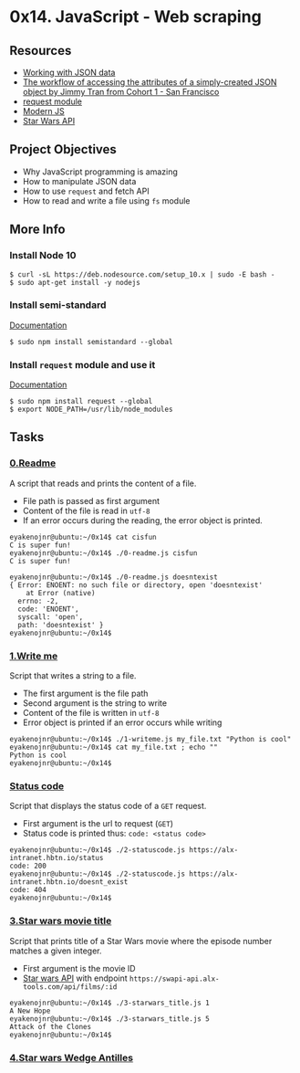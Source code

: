 # 0x14. JavaScript - Web scraping
## Resources
* [Working with JSON data](https://developer.mozilla.org/en-US/docs/Learn/JavaScript/Objects/JSON)
* [The workflow of accessing the attributes of a simply-created JSON object by Jimmy Tran from Cohort 1 - San Francisco](https://www.medium.com/@vietkieutie/the-workflow-of-accessing-the-attributes-of-a-simply-created-json-object-82a5b33e2319)
* [request module](https://github.com/request/request)
* [Modern JS](https://github.com/mbeaudru/modern-js-cheatsheet)
* [Star Wars API](https://swapi-api.hbtn.io/)
## Project Objectives
* Why JavaScript programming is amazing
* How to manipulate JSON data
* How to use `request` and fetch API
* How to read and write a file using `fs` module
## More Info
### Install Node 10
```
$ curl -sL https://deb.nodesource.com/setup_10.x | sudo -E bash -
$ sudo apt-get install -y nodejs
```
### Install semi-standard
[Documentation](https://github.com/standard/semistandard)
```
$ sudo npm install semistandard --global
```
### Install `request` module and use it
[Documentation](https://github.com/request/request)
```
$ sudo npm install request --global
$ export NODE_PATH=/usr/lib/node_modules
```
## Tasks
### [0.Readme]()
A script that reads and prints the content of a file.
- File path is passed as first argument
- Content of the file is read in `utf-8`
- If an error occurs during the reading, the error object is printed.
```
eyakenojnr@ubuntu:~/0x14$ cat cisfun
C is super fun!
eyakenojnr@ubuntu:~/0x14$ ./0-readme.js cisfun
C is super fun!

eyakenojnr@ubuntu:~/0x14$ ./0-readme.js doesntexist
{ Error: ENOENT: no such file or directory, open 'doesntexist'
    at Error (native)
  errno: -2,
  code: 'ENOENT',
  syscall: 'open',
  path: 'doesntexist' }
eyakenojnr@ubuntu:~/0x14$ 
```
### [1.Write me]()
Script that writes a string to a file.
- The first argument is the file path
- Second argument is the string to write
- Content of the file is written in `utf-8`
- Error object is printed if an error occurs while writing
```
eyakenojnr@ubuntu:~/0x14$ ./1-writeme.js my_file.txt "Python is cool"
eyakenojnr@ubuntu:~/0x14$ cat my_file.txt ; echo ""
Python is cool
eyakenojnr@ubuntu:~/0x14$
```
### [Status code]()
Script that displays the status code of a `GET` request.
- First argument is the url to request (`GET`)
- Status code is printed thus: `code: <status code>`
```
eyakenojnr@ubuntu:~/0x14$ ./2-statuscode.js https://alx-intranet.hbtn.io/status
code: 200
eyakenojnr@ubuntu:~/0x14$ ./2-statuscode.js https://alx-intranet.hbtn.io/doesnt_exist
code: 404
eyakenojnr@ubuntu:~/0x14$
```
### [3.Star wars movie title]()
Script that prints title of a Star Wars movie where the episode 
number matches a given integer.
- First argument is the movie ID
- [Star wars API](https://swapi-api.alx-tools.com/) with endpoint `https://swapi-api.alx-tools.com/api/films/:id`
```
eyakenojnr@ubuntu:~/0x14$ ./3-starwars_title.js 1
A New Hope
eyakenojnr@ubuntu:~/0x14$ ./3-starwars_title.js 5
Attack of the Clones
eyakenojnr@ubuntu:~/0x14$ 
```
### [4.Star wars Wedge Antilles]()

